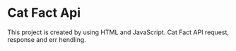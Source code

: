 # Cat Fact Api

This project is created by using HTML and JavaScript.
Cat Fact API request, response and err hendling.